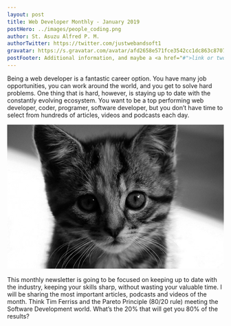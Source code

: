 ```yaml
---
layout: post
title: Web Developer Monthly - January 2019
postHero: ../images/people_coding.png
author: St. Asuzu Alfred P. M.
authorTwitter: https://twitter.com/justwebandsoft1
gravatar: https://s.gravatar.com/avatar/afd2658e571fce3542cc1dc863c8707c?s=150
postFooter: Additional information, and maybe a <a href="#">link or two</a>
---
```


Being a web developer is a fantastic career option. You have many job opportunities, you can work around the world, and you get to solve hard problems. One thing that is hard, however, is staying up to date with the constantly evolving ecosystem. You want to be a top performing web developer, coder, programer, software developer, but you don’t have time to select from hundreds of articles, videos and podcasts each day.

<img class="pull-left" src="images/kitten.jpg"
alt="kitten">

This monthly newsletter is going to be focused on keeping up to date with the industry, keeping your skills sharp, without wasting your valuable time. I will be sharing the most important articles, podcasts and videos of the month. Think Tim Ferriss and the Pareto Principle (80/20 rule) meeting the Software Development world. What’s the 20% that will get you 80% of the results?